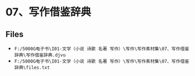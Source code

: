 # 07、写作借鉴辞典

## Files

- `F:/5000G电子书\I01-文学（小说 诗歌 名著 写作）\写作\写作素材集\07、写作借鉴辞典\写作借鉴辞典.djvu`
- `F:/5000G电子书\I01-文学（小说 诗歌 名著 写作）\写作\写作素材集\07、写作借鉴辞典\files.txt`
